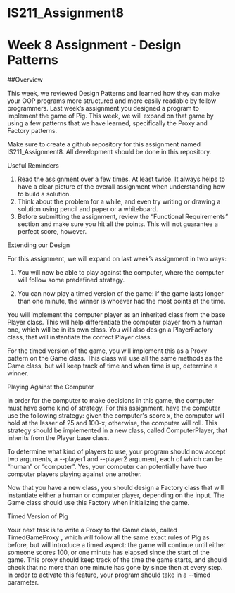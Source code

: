 # IS211_Assignment8

# Week 8 Assignment - Design Patterns 


##Overview


This week, we reviewed Design Patterns and learned how they can make your OOP programs more structured and more easily readable by fellow programmers. Last week’s assignment you designed a program to implement the game of Pig. This week, we will expand on that game by using a few patterns that we have learned, specifically the Proxy and Factory patterns.

Make sure to create a github repository for this assignment named IS211_Assignment8. All development should be done in this repository.  

Useful Reminders  
1. Read the assignment over a few times. At least twice. It always helps to have a clear picture of the overall assignment when understanding how to build a solution.
2. Think about the problem for a while, and even try writing or drawing a solution using pencil and paper or a whiteboard.
3. Before submitting the assignment, review the “Functional Requirements” section and make sure you hit all the points. This will not guarantee a perfect score, however.

Extending our Design

For this assignment, we will expand on last week’s assignment in two ways: 

1. You will now be able to play against the computer, where the computer will follow some predefined strategy.

2. You can now play a timed version of the game: if the game lasts longer than one minute, the winner is whoever had the most points at the time.

You will implement the computer player as an inherited class from the base Player class. This will help differentiate the computer player from a human one, which will be in its own class. You will also design a PlayerFactory class, that will instantiate the correct Player class. 

For the timed version of the game, you will implement this as a Proxy pattern on the Game class. This class will use all the same methods as the Game class, but will keep track of time and when time is up, determine a winner.   

Playing Against the Computer

In order for the computer to make decisions in this game, the computer must have some kind of strategy. For this assignment, have the computer use the following strategy: given the computer's score x, the computer will hold at the lesser of 25 and 100-x; otherwise, the computer will roll. This strategy should be implemented in a new class, called ComputerPlayer, that inherits from the Player base class.  

To determine what kind of players to use, your program should now accept two arguments, a --player1  and --player2 argument, each of which can be “human” or “computer”. Yes, your computer can potentially have two computer players playing against one another.  

Now that you have a new class, you should design a Factory class that will instantiate either a human or computer player, depending on the input. The Game class should use this Factory when initializing the game.

Timed Version of Pig

Your next task is to write a Proxy to the Game class, called TimedGameProxy , which will follow all the same exact rules of Pig as before, but will introduce a timed aspect: the game will continue until either someone scores 100, or one minute has elapsed since the start of the game. This proxy should keep track of the time the game starts, and should check that no more than one minute has gone by since then at every step. In order to activate this feature, your program should take in a --timed parameter. 
